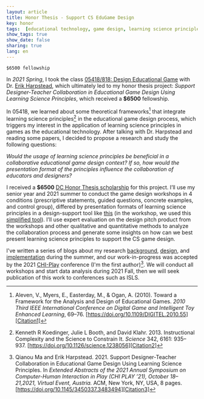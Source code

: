 ```yaml
---
layout: article
title: Honor Thesis - Support CS EduGame Design 
key: honor
tags:  [educational technology, game design, learning science principles, design support, interdisciplinary collaboration]
show_tags: true
show_date: false
sharing: true
lang: en
---
```


`$6500 fellowship`

In *2021 Spring*, I took the class [05418/818: Design Educational Game][DEG] with Dr. [Erik Harpstead], which ultimately led to my honor thesis project: *Support Designer-Teacher Collaboration in Educational Game Design Using Learning Science Principles*, which received a **$6500** fellowship.

<!--more-->

In 05418, we learned about some theoretical frameworks[^1] that integrate learning science principles[^2] in the educational game design process, which triggers my interest in the application of learning science principles in games as the educational technology. After talking with Dr. Harpstead and reading some papers, I decided to propose a research and study the following questions: 

*Would the usage of learning science principles be beneficial in a collaborative educational game design context? If so, how would the presentation format of the principles influence the collaboration of educators and designers?*

I received a **$6500** [DC Honor Thesis scholarship][scholarship] for this project. I’ll use my senior year and 2021 summer to conduct the game design workshops in 4 conditions (prescriptive statements, guided questions, concrete examples, and control group), differed by presentation formats of learning science principles in a design-support tool like [this][interactive LS] (in the workshop, we used this [simplified tool]). I’ll use expert evaluation on the design pitch product from the workshops and other qualitative and quantitative methods to analyze the collaboration process and generate some insights on how can we best present learning science principles to support the CS game design.

I've written a series of blogs about my research [background][Blog1], [design][Blog2], and [implementation][Blog3] during the summer, and our work-in-progress was accepted by the 2021 [CHI-Play] conference (I'm the first author)[^3]. We will conduct all workshops and start data analysis during 2021 Fall, then we will seek publication of this work to conferences such as ISLS. 

[^1]: Aleven, V., Myers, E., Easterday, M., & Ogan, A. (2010). Toward a Framework for the Analysis and Design of Educational Games. *2010 Third IEEE International Conference on Digital Game and Intelligent Toy Enhanced Learning*, 69–76. [https://doi.org/10.1109/DIGITEL.2010.55][Citation1]
[^2]: Kenneth R Koedinger, Julie L Booth, and David Klahr. 2013. Instructional Complexity and the Science to Constrain It. *Science* 342, 6161: 935–937. [https://doi.org/10.1126/science.1238056][Citation2] 
[^3]: Qianou Ma and Erik Harpstead. 2021. Support Designer-Teacher Collaboration in Educational Game Design Using Learning Science Principles. In *Extended Abstracts of the 2021 Annual Symposium on Computer-Human Interaction in Play (CHI PLAY ’21), October 18–21,2021, Virtual Event, Austria.* ACM, New York, NY, USA, 8 pages. [https://doi.org/10.1145/3450337.3483494][Citation3]

[Erik Harpstead]: http://www.erikharpstead.net/

[DEG]: /en_portfolio/1-deg.html
[scholarship]: https://www.cmu.edu/dietrich/students/undergraduate/programs/dietrich-honors-fellowship/index.html
[interactive LS]: https://eharpste.github.io/interactive-principles/#/
[simplified tool]: https://interactive-principles.netlify.app/

[Citation1]: https://doi.org/10.1109/DIGITEL.2010.55
[Citation2]: https://doi.org/10.1126/science.1238056
[Citation3]: https://doi.org/10.1145/3450337.3483494

[Blog1]: https://dietrichhonorsresearchfellowship.wordpress.com/2021/06/23/research-background-educational-game-design-support/
[Blog2]: https://dietrichhonorsresearchfellowship.wordpress.com/2021/07/27/research-design-educational-game-design-support/
[Blog3]: https://dietrichhonorsresearchfellowship.wordpress.com/2021/08/05/research-implementation-educational-game-design-support/

[CHI-Play]: https://chiplay.acm.org/2021/work-in-progress/